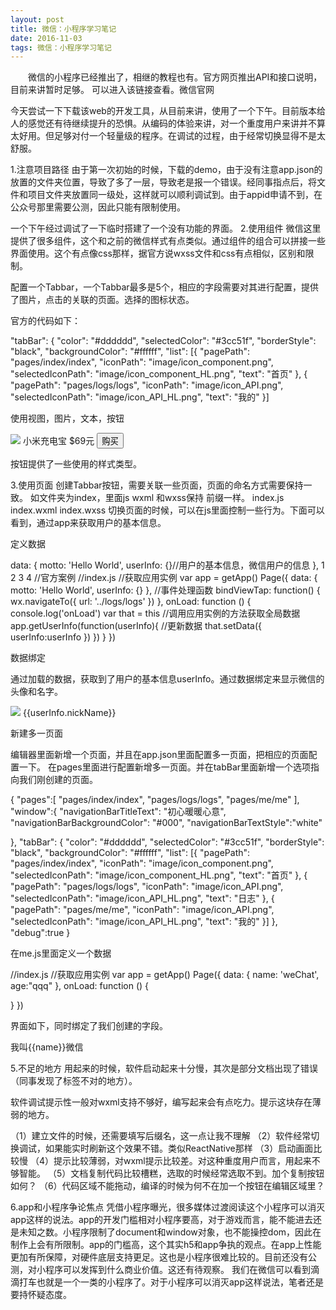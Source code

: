 ```yaml
---
layout: post
title: 微信：小程序学习笔记
date: 2016-11-03 
tags: 微信：小程序学习笔记   
---
```


　　微信的小程序已经推出了，相继的教程也有。官方网页推出API和接口说明，目前来讲暂时足够。 
可以进入该链接查看。微信官网

今天尝试一下下载该web的开发工具，从目前来讲，使用了一个下午。目前版本给人的感觉还有待继续提升的恐惧。从编码的体验来讲，对一个重度用户来讲并不算太好用。但足够对付一个轻量级的程序。在调试的过程，由于经常切换显得不是太舒服。

1.注意项目路径
由于第一次初始的时候，下载的demo，由于没有注意app.json的放置的文件夹位置，导致了多了一层，导致老是报一个错误。经同事指点后，将文件和项目文件夹放置同一级处，这样就可以顺利调试到。由于appid申请不到，在公众号那里需要公测，因此只能有限制使用。

一个下午经过调试了一下临时搭建了一个没有功能的界面。
2.使用组件
微信这里提供了很多组件，这个和之前的微信样式有点类似。通过组件的组合可以拼接一些界面使用。这个有点像css那样，据官方说wxss文件和css有点相似，区别和限制。

配置一个Tabbar，一个Tabbar最多是5个，相应的字段需要对其进行配置，提供了图片，点击的关联的页面。选择的图标状态。

官方的代码如下：

  "tabBar": {
      "color": "#dddddd",
      "selectedColor": "#3cc51f",
      "borderStyle": "black",
      "backgroundColor": "#ffffff",
    "list": [{
      "pagePath": "pages/index/index",
      "iconPath": "image/icon_component.png",
      "selectedIconPath": "image/icon_component_HL.png",
      "text": "首页"
    }, {
      "pagePath": "pages/logs/logs",
      "iconPath": "image/icon_API.png",
      "selectedIconPath": "image/icon_API_HL.png",
      "text": "我的"
    }]

使用视图，图片，文本，按钮

  <view class="card">
      <view class="shopitem">
      <image class="shopimg" src="http://img12.360buyimg.com/n5/jfs/t1174/338/865120803/45181/e564982f/5563cb4cNa42cf32c.jpg"></image>
      <text class="title">小米充电宝</text>
       <text class="price">$69元</text>  
       <button class="buy" type="primary">购买</button>
    </view>
   </view>

按钮提供了一些使用的样式类型。

3.使用页面
创建Tabbar按钮，需要关联一些页面，页面的命名方式需要保持一致。 
如文件夹为index，里面js wxml 和wxss保持 前缀一样。 
index.js 
index.wxml 
index.wxss 
切换页面的时候，可以在js里面控制一些行为。下面可以看到，通过app来获取用户的基本信息。

定义数据

  data: {
    motto: 'Hello World',
    userInfo: {}//用户的基本信息，微信用户的信息
  },
1
2
3
4
//官方案例
//index.js
//获取应用实例
var app = getApp()
Page({
  data: {
    motto: 'Hello World',
    userInfo: {}
  },
  //事件处理函数
  bindViewTap: function() {
    wx.navigateTo({
      url: '../logs/logs'
    })
  },
  onLoad: function () {
    console.log('onLoad')
    var that = this
    //调用应用实例的方法获取全局数据
    app.getUserInfo(function(userInfo){
      //更新数据
      that.setData({
        userInfo:userInfo
      })
    })
  }
})

数据绑定

通过加载的数据，获取到了用户的基本信息userInfo。通过数据绑定来显示微信的头像和名字。

  <view  bindtap="bindViewTap" class="userinfo">
    <image class="userinfo-avatar" src="{{userInfo.avatarUrl}}" background-size="cover"></image>
    <text class="userinfo-nickname">{{userInfo.nickName}}</text>
  </view>

新建多一页面

编辑器里面新增一个页面，并且在app.json里面配置多一页面，把相应的页面配置一下。 
在pages里面进行配置新增多一页面。并在tabBar里面新增一个选项指向我们刚创建的页面。

{
  "pages":[
    "pages/index/index",
    "pages/logs/logs",
    "pages/me/me"
  ],
  "window":{
    "navigationBarTitleText": "初心暖暖心意",
     "navigationBarBackgroundColor": "#000",
     "navigationBarTextStyle":"white"

  },
    "tabBar": {
      "color": "#dddddd",
      "selectedColor": "#3cc51f",
      "borderStyle": "black",
      "backgroundColor": "#ffffff",
    "list": [{
      "pagePath": "pages/index/index",
      "iconPath": "image/icon_component.png",
      "selectedIconPath": "image/icon_component_HL.png",
      "text": "首页"
    }, {
      "pagePath": "pages/logs/logs",
      "iconPath": "image/icon_API.png",
      "selectedIconPath": "image/icon_API_HL.png",
      "text": "日志"
    },
    {
      "pagePath": "pages/me/me",
      "iconPath": "image/icon_API.png",
      "selectedIconPath": "image/icon_API_HL.png",
      "text": "我的"
    }]
  },
  "debug":true
}

在me.js里面定义一个数据

//index.js
//获取应用实例
var app = getApp()
Page({
  data: {
    name: 'weChat',
    age:"qqq"
  },
  onLoad: function () {

  }
})

界面如下，同时绑定了我们创建的字段。

<view>
  <text>我叫{{name}}微信</text>
</view>


5.不足的地方
用起来的时候，软件启动起来十分慢，其次是部分文档出现了错误（同事发现了标签不对的地方）。

软件调试提示性一般对wxml支持不够好，编写起来会有点吃力。提示这块存在薄弱的地方。

（1）建立文件的时候，还需要填写后缀名，这一点让我不理解 
（2）软件经常切换调试，如果能实时刷新这个效果不错。类似ReactNative那样 
（3）启动画面比较慢 
（4）提示比较薄弱，对wxml提示比较差。对这种重度用户而言，用起来不够智能。 
（5）文档复制代码比较槽糕，选取的时候经常选取不到。加个复制按钮如何？ 
（6）代码区域不能拖动，编译的时候为何不在加一个按钮在编辑区域里？

6.app和小程序争论焦点
凭借小程序曝光，很多媒体过渡阅读这个小程序可以消灭app这样的说法。app的开发门槛相对小程序要高，对于游戏而言，能不能进去还是未知之数。小程序限制了document和window对象，也不能操控dom，因此在制作上会有所限制。app的门槛高，这个其实h5和app争执的观点。在app上性能更加有所保障，对硬件底层支持更足。这也是小程序很难比较的。目前还没有公测，对小程序可以发挥到什么商业价值。这还有待观察。 
我们在微信可以看到滴滴打车也就是一个一类的小程序了。对于小程序可以消灭app这样说法，笔者还是要持怀疑态度。












